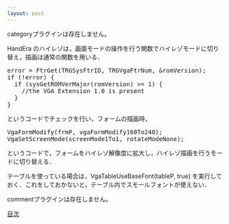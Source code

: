 ```yaml
---
layout: post
---
```

<p><span class="error">categoryプラグインは存在しません。</span></p>
<p>HandEra のハイレゾは，画面モードの操作を行う関数でハイレゾモードに切り替え，描画は通常の関数を用いる．</p>
<pre>error = FtrGet(TRGSysFtrID, TRGVgaFtrNum, &amp;romVersion);
if (!error) {
  if (sysGetROMVerMajor(romVersion) &gt;= 1) {
    //the VGA Extension 1.0 is present
  }
}
</pre>
<p>というコードでチェックを行い，フォームの描画時，</p>
<pre>VgaFormModify(frmP, vgaFormModify160To240);
VgaSetScreenMode(screenMode1To1, rotateModeNone);
</pre>
<p>というコードで，フォームをハイレゾ解像度に拡大し，ハイレゾ描画を行うモードに切り替える．</p>
<p>テーブルを使っている場合は，VgaTableUseBaseFont(tableP, true) を実行しておく．これをしておかないと，テーブル内でスモールフォントが使えない．</p>
<p><span class="error">commentプラグインは存在しません。</span> </p>
<p><a href="/?page=Palm+Tips" class="wikipage">目次</a></p>
